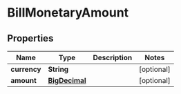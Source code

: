 
# BillMonetaryAmount

## Properties
Name | Type | Description | Notes
------------ | ------------- | ------------- | -------------
**currency** | **String** |  |  [optional]
**amount** | [**BigDecimal**](BigDecimal.md) |  |  [optional]



